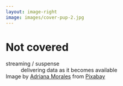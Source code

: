 ```yaml
---
layout: image-right
image: images/cover-pup-2.jpg
---
```


# Not covered

<v-clicks depth="2">

<dt><span class="featured">streaming / suspense</span></dt>
<dd class="ml-8 mb-8">delivering data <span class="italic">as it becomes available</span> </dd>

</v-clicks>

<Caption>Image by <a href="https://pixabay.com/users/alkhaine-19974674/?utm_source=link-attribution&utm_medium=referral&utm_campaign=image&utm_content=5937757">Adriana Morales</a> from <a href="https://pixabay.com//?utm_source=link-attribution&utm_medium=referral&utm_campaign=image&utm_content=5937757">Pixabay</a></Caption>